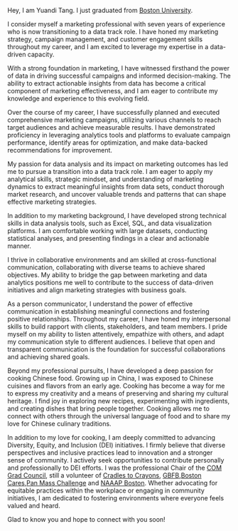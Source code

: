 Hey, I am Yuandi Tang. I just graduated from [Boston University](bu.edu).

I consider myself a marketing professional with seven years of experience who is now transitioning to a data track role. I have honed my marketing strategy, campaign management, and customer engagement skills throughout my career, and I am excited to leverage my expertise in a data-driven capacity.

With a strong foundation in marketing, I have witnessed firsthand the power of data in driving successful campaigns and informed decision-making. The ability to extract actionable insights from data has become a critical component of marketing effectiveness, and I am eager to contribute my knowledge and experience to this evolving field.

Over the course of my career, I have successfully planned and executed comprehensive marketing campaigns, utilizing various channels to reach target audiences and achieve measurable results. I have demonstrated proficiency in leveraging analytics tools and platforms to evaluate campaign performance, identify areas for optimization, and make data-backed recommendations for improvement.

My passion for data analysis and its impact on marketing outcomes has led me to pursue a transition into a data track role. I am eager to apply my analytical skills, strategic mindset, and understanding of marketing dynamics to extract meaningful insights from data sets, conduct thorough market research, and uncover valuable trends and patterns that can shape effective marketing strategies.

In addition to my marketing background, I have developed strong technical skills in data analysis tools, such as Excel, SQL, and data visualization platforms. I am comfortable working with large datasets, conducting statistical analyses, and presenting findings in a clear and actionable manner.

I thrive in collaborative environments and am skilled at cross-functional communication, collaborating with diverse teams to achieve shared objectives. My ability to bridge the gap between marketing and data analytics positions me well to contribute to the success of data-driven initiatives and align marketing strategies with business goals.

As a person communicator, I understand the power of effective communication in establishing meaningful connections and fostering positive relationships. Throughout my career, I have honed my interpersonal skills to build rapport with clients, stakeholders, and team members. I pride myself on my ability to listen attentively, empathize with others, and adapt my communication style to different audiences. I believe that open and transparent communication is the foundation for successful collaborations and achieving shared goals.

Beyond my professional pursuits, I have developed a deep passion for cooking Chinese food. Growing up in China, I was exposed to Chinese cuisines and flavors from an early age. Cooking has become a way for me to express my creativity and a means of preserving and sharing my cultural heritage. I find joy in exploring new recipes, experimenting with ingredients, and creating dishes that bring people together. Cooking allows me to connect with others through the universal language of food and to share my love for Chinese culinary traditions.

In addition to my love for cooking, I am deeply committed to advancing Diversity, Equity, and Inclusion (DEI) initiatives. I firmly believe that diverse perspectives and inclusive practices lead to innovation and a stronger sense of community. I actively seek opportunities to contribute personally and professionally to DEI efforts. I was the professional Chair of the [COM Grad Council](https://www.instagram.com/bucomgrad/), still a volunteer of [Cradles to Crayons](https://www.cradlestocrayons.org/), [GBFB](https://www.gbfb.org/),[Boston Cares](https://www.bostoncares.org/),[Pan Mass Challenge](pmc.org) and [NAAAP Boston](https://www.naaapboston.org/). Whether advocating for equitable practices within the workplace or engaging in community initiatives, I am dedicated to fostering environments where everyone feels valued and heard.

Glad to know you and hope to connect with you soon!
